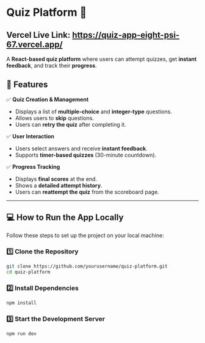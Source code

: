 # **Quiz Platform** 🎯  

## **Vercel Live Link:** https://quiz-app-eight-psi-67.vercel.app/

A **React-based quiz platform** where users can attempt quizzes, get **instant feedback**, and track their **progress**.  

## **🚀 Features**
✅ **Quiz Creation & Management**  
- Displays a list of **multiple-choice** and **integer-type** questions.  
- Allows users to **skip** questions.  
- Users can **retry the quiz** after completing it.  

✅ **User Interaction**  
- Users select answers and receive **instant feedback**.  
- Supports **timer-based quizzes** (30-minute countdown).  

✅ **Progress Tracking**  
- Displays **final scores** at the end.  
- Shows a **detailed attempt history**.  
- Users can **reattempt the quiz** from the scoreboard page.  

---

## **💻 How to Run the App Locally**  
Follow these steps to set up the project on your local machine:  

### **1️⃣ Clone the Repository**  
```sh
git clone https://github.com/yourusername/quiz-platform.git
cd quiz-platform
```

### **2️⃣ Install Dependencies** 
```sh
npm install
```

### **3️⃣ Start the Development Server**
```sh
npm run dev
```

